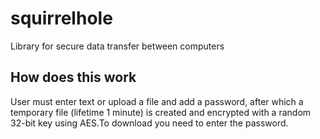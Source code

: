 # squirrelhole

Library for secure data transfer between computers

## How does this work

User must enter text or upload a file and add a password, after which a temporary file (lifetime 1 minute) is created and encrypted with a random 32-bit key using AES.To download you need to enter the password.